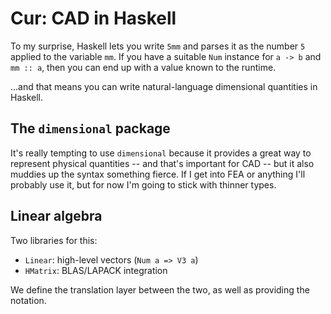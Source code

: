 # Cur: CAD in Haskell
To my surprise, Haskell lets you write `5mm` and parses it as the number `5`
applied to the variable `mm`. If you have a suitable `Num` instance for `a -> b`
and `mm :: a`, then you can end up with a value known to the runtime.

...and that means you can write natural-language dimensional quantities in
Haskell.


## The `dimensional` package
It's really tempting to use `dimensional` because it provides a great way to
represent physical quantities -- and that's important for CAD -- but it also
muddies up the syntax something fierce. If I get into FEA or anything I'll
probably use it, but for now I'm going to stick with thinner types.


## Linear algebra
Two libraries for this:

- `Linear`: high-level vectors (`Num a => V3 a`)
- `HMatrix`: BLAS/LAPACK integration

We define the translation layer between the two, as well as providing the
notation.
